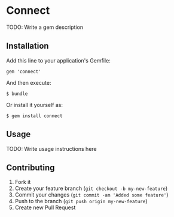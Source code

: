 # Connect

TODO: Write a gem description

## Installation

Add this line to your application's Gemfile:

    gem 'connect'

And then execute:

    $ bundle

Or install it yourself as:

    $ gem install connect

## Usage

TODO: Write usage instructions here

## Contributing

1. Fork it
2. Create your feature branch (`git checkout -b my-new-feature`)
3. Commit your changes (`git commit -am 'Added some feature'`)
4. Push to the branch (`git push origin my-new-feature`)
5. Create new Pull Request
